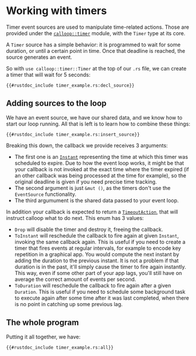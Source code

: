# Working with timers

Timer event sources are used to manipulate time-related actions. Those are provided under the [`calloop::timer`](api/calloop/timer/index.html) module, with the `Timer` type at its core.

A `Timer` source has a simple behavior: it is programmed to wait for some duration, or until a certain point in time. Once that deadline is reached, the source generates an event.

So with `use calloop::timer::Timer` at the top of our `.rs` file, we can create a timer that will wait for 5 seconds:

```rust,noplayground
{{#rustdoc_include timer_example.rs:decl_source}}
```

## Adding sources to the loop
We have an event source, we have our shared data, and we know how to start our loop running. All that is left is to learn how to combine these things:

```rust,noplayground
{{#rustdoc_include timer_example.rs:insert_source}}
```

Breaking this down, the callback we provide receives 3 arguments:

- The first one is an [`Instant`](https://doc.rust-lang.org/stable/std/time/struct.Instant.html) representing the time at which this timer was scheduled to expire. Due to how the event loop works, it might be that your callback is not invoked at the exact time where the timer expired (if an other callback was being processed at the time for example), so the original deadline is given if you need precise time tracking.
- The second argument is just `&mut ()`, as the timers don't use the `EventSource` functionality.
- The third argumument is the shared data passed to your event loop.

In addition your callback is expected to return a [`TimeoutAction`](api/calloop/timer/enum.TimeoutAction.html), that will instruct calloop what to do next. This enum has 3 values:

- `Drop` will disable the timer and destroy it, freeing the callback.
- `ToInstant` will reschedule the callback to fire again at given `Instant`, invoking the same callback again. This is useful if you need to create a timer that fires events at regular intervals, for example to encode key repetition in a graphical app. You would compute the next instant by adding the duration to the previous instant. It is not a problem if that duration is in the past, it'll simply cause the timer to fire again instantly. This way, even if some other part of your app lags, you'll still have on average the correct amount of events per second.
- `ToDuration` will reschedule the callback to fire again after a given `Duration`. This is useful if you need to schedule some background task to execute again after some time after it was last completed, when there is no point in catching up some previous lag.

## The whole program

Putting it all together, we have:

```rust,noplayground
{{#rustdoc_include timer_example.rs:all}}
```

